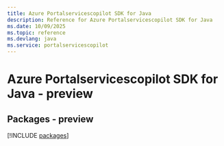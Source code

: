 ```yaml
---
title: Azure Portalservicescopilot SDK for Java
description: Reference for Azure Portalservicescopilot SDK for Java
ms.date: 10/09/2025
ms.topic: reference
ms.devlang: java
ms.service: portalservicescopilot
---
```

# Azure Portalservicescopilot SDK for Java - preview
## Packages - preview
[!INCLUDE [packages](portalservicescopilot-index.md)]